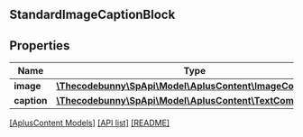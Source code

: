 ## StandardImageCaptionBlock

## Properties

Name | Type | Description | Notes
------------ | ------------- | ------------- | -------------
**image** | [**\Thecodebunny\SpApi\Model\AplusContent\ImageComponent**](ImageComponent.md) |  | [optional]
**caption** | [**\Thecodebunny\SpApi\Model\AplusContent\TextComponent**](TextComponent.md) |  | [optional]

[[AplusContent Models]](../) [[API list]](../../Api) [[README]](../../../README.md)
